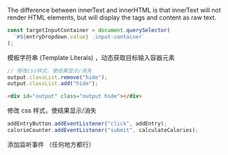 The difference between innerText and innerHTML is that innerText will not render HTML elements, but will display the tags and content as raw text.

```js
const targetInputContainer = document.querySelector(
  `#${entryDropdown.value} .input-container`
);
```

模板字符串 (Template Literals) ，动态获取目标输入容器元素

```javascript
// 修改css样式，使结果显示/消失
output.classList.remove("hide");
output.classList.add("hide");
```

```html
<div id="output" class="output hide"></div>
```

修改 css 样式，使结果显示/消失

```js
addEntryButton.addEventListener("click", addEntry);
calorieCounter.addEventListener("submit", calculateCalories);
```

添加监听事件 （任何地方都行）
